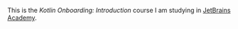 This is the *Kotlin Onboarding: Introduction* course I am studying in [JetBrains Academy](https://academy.jetbrains.com/).
